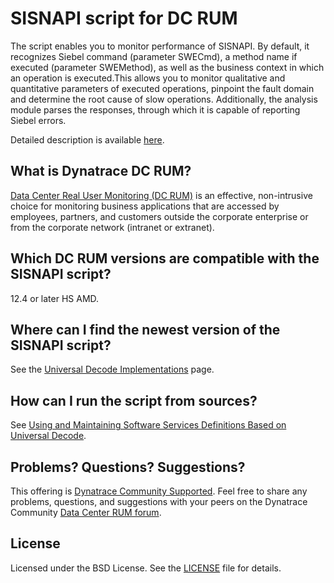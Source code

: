# SISNAPI script for DC RUM

The script enables you to monitor performance of SISNAPI. By default, it recognizes Siebel command (parameter SWECmd), a method name if executed (parameter SWEMethod), as well as the business context in which an operation is executed.This allows you to monitor qualitative and quantitative parameters of executed operations, pinpoint the fault domain and determine the root cause of slow operations.
Additionally, the analysis module parses the responses, through which it is capable of reporting Siebel errors.

Detailed description is available [here](https://community.dynatrace.com/community/display/PUBDCRUM/Bespoke+application+monitoring+with+the+Universal+Decode#BespokeapplicationmonitoringwiththeUniversalDecode-SISNAPI).

## What is Dynatrace DC RUM?

[Data Center Real User Monitoring (DC RUM)](http://www.dynatrace.com/en/data-center-rum/) is an effective, non-intrusive choice for monitoring business applications that are accessed by employees, partners, and customers outside the corporate enterprise or from the corporate network (intranet or extranet).

## Which DC RUM versions are compatible with the SISNAPI script?

12.4 or later HS AMD.

## Where can I find the newest version of the SISNAPI script?

See the [Universal Decode Implementations](https://community.dynatrace.com/community/display/PUBDCRUM/Bespoke+application+monitoring+with+the+Universal+Decode#BespokeapplicationmonitoringwiththeUniversalDecode-SISNAPI)
page.

## How can I run the script from sources?

See [Using and Maintaining Software Services Definitions Based on Universal Decode](https://community.dynatrace.com/community/display/DCRUM124/Using+and+Maintaining+Software+Services+Definitions+Based+on+Universal+Decode).

## Problems? Questions? Suggestions?

This offering is [Dynatrace Community Supported](https://community.dynatrace.com/community/display/DL/Support+Levels#SupportLevels-Communitysupported/NotSupportedbyDynatrace(providedbyacommunitymember)).
Feel free to share any problems, questions, and suggestions with your peers on the Dynatrace Community
[Data Center RUM forum](https://answers.dynatrace.com/spaces/160/index.html).

## License

Licensed under the BSD License. See the [LICENSE](LICENSE) file for details.
